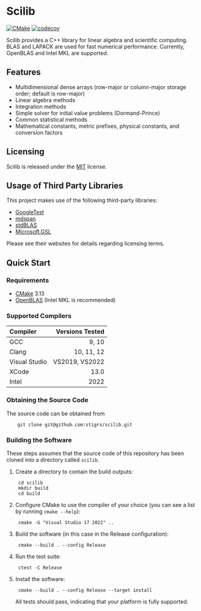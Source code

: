# Scilib 
[![CMake](https://github.com/stigrs/scilib/actions/workflows/cmake.yml/badge.svg?branch=main)](https://github.com/stigrs/scilib/actions/workflows/cmake.yml) [![codecov](https://codecov.io/gh/stigrs/scilib/branch/main/graph/badge.svg?token=IBOP66BJ5C)](https://codecov.io/gh/stigrs/scilib)

Scilib provides a C++ library for linear algebra and scientific computing.
BLAS and LAPACK are used for fast numerical performance. Currently, OpenBLAS
and Intel MKL are supported.

## Features

* Multidimensional dense arrays (row-major or column-major storage order; default is row-major)
* Linear algebra methods
* Integration methods
* Simple solver for initial value problems (Dormand-Prince)
* Common statistical methods
* Mathematical constants, metric prefixes, physical constants, and conversion factors

## Licensing

Scilib is released under the [MIT](LICENSE) license.

## Usage of Third Party Libraries

This project makes use of the following third-party libraries:
* [GoogleTest](https://github.com/google/googletest) 
* [mdspan](https://github.com/kokkos/mdspan)
* [stdBLAS](https://github.com/kokkos/stdBLAS)
* [Microsoft.GSL](https://github.com/microsoft/GSL)

Please see their websites for details regarding licensing terms.

## Quick Start

### Requirements

* [CMake](https://cmake.org) 3.13
* [OpenBLAS](https://www.openblas.net/) (Intel MKL is recommended)

### Supported Compilers

| Compiler      | Versions Tested |
|:--------------|----------------:|
| GCC           | 9, 10           |
| Clang         | 10, 11, 12      |
| Visual Studio | VS2019, VS2022  |
| XCode         | 13.0            |
| Intel         | 2022            |

### Obtaining the Source Code

The source code can be obtained from

        git clone git@github.com:stigrs/scilib.git

### Building the Software

These steps assumes that the source code of this repository has been cloned
into a directory called `scilib`.

1. Create a directory to contain the build outputs:

        cd scilib
        mkdir build
        cd build

2. Configure CMake to use the compiler of your choice (you can see a list by
   running `cmake --help`):

        cmake -G "Visual Studio 17 2022" ..

3. Build the software (in this case in the Release configuration):

        cmake --build . --config Release

4. Run the test suite:

        ctest -C Release

5. Install the software:

        cmake --build . --config Release --target install

   All tests should pass, indicating that your platform is fully supported.
